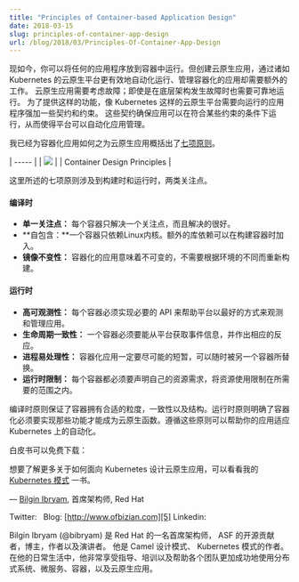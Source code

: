 ```yaml
---
title: "Principles of Container-based Application Design"
date: 2018-03-15
slug: principles-of-container-app-design
url: /blog/2018/03/Principles-Of-Container-App-Design
---
```


<!-- It's possible nowadays to put almost any application in a container and run it. Creating cloud-native applications, however—containerized applications that are automated and orchestrated effectively by a cloud-native platform such as Kubernetes—requires additional effort. Cloud-native applications anticipate failure; they run and scale reliably even when their infrastructure experiences outages. To offer such capabilities, cloud-native platforms like Kubernetes impose a set of contracts and constraints on applications. These contracts ensure that applications they run conform to certain constraints and allow the platform to automate application management. -->

现如今，你可以将任何的应用程序放到容器中运行。但创建云原生应用，通过诸如 Kubernetes 的云原生平台更有效地自动化运行、管理容器化的应用却需要额外的工作。
云原生应用需要考虑故障；即使是在底层架构发生故障时也需要可靠地运行。
为了提供这样的功能，像 Kubernetes 这样的云原生平台需要向运行的应用程序强加一些契约和约束。
这些契约确保应用可以在符合某些约束的条件下运行，从而使得平台可以自动化应用管理。

<!-- I've outlined [seven principles][1]for containerized applications to follow in order to be fully cloud-native. -->

我已经为容器化应用如何之为云原生应用概括出了[七项原则][1]。

| ----- |
| ![][2]  |
| Container Design Principles |


<!-- These seven principles cover both build time and runtime concerns. -->

这里所述的七项原则涉及到构建时和运行时，两类关注点。

<!-- ####  Build time -->
#### 编译时

<!-- * **Single Concern:** Each container addresses a single concern and does it well.
* **Self-Containment:** A container relies only on the presence of the Linux kernel. Additional libraries are added when the container is built.
* **Image Immutability:** Containerized applications are meant to be immutable, and once built are not expected to change between different environments. -->

* **单一关注点：** 每个容器只解决一个关注点，而且解决的很好。
* **自包含：**一个容器只依赖Linux内核。额外的库依赖可以在构建容器时加入。
* **镜像不变性：** 容器化的应用意味着不可变的，不需要根据环境的不同而重新构建。

<!-- ####  Runtime -->
#### 运行时

<!-- * **High Observability:** Every container must implement all necessary APIs to help the platform observe and manage the application in the best way possible.
* **Lifecycle Conformance:** A container must have a way to read events coming from the platform and conform by reacting to those events.
* **Process Disposability:** Containerized applications must be as ephemeral as possible and ready to be replaced by another container instance at any point in time.
* **Runtime Confinement:** Every container must declare its resource requirements and restrict resource use to the requirements indicated. -->

* **高可观测性：** 每个容器必须实现必要的 API 来帮助平台以最好的方式来观测和管理应用。
* **生命周期一致性：** 一个容器必须要能从平台获取事件信息，并作出相应的反应。
* **进程易处理性：** 容器化应用一定要尽可能的短暂，可以随时被另一个容器所替换。
* **运行时限制：** 每个容器都必须要声明自己的资源需求，将资源使用限制在所需要的范围之内。

<!-- The build time principles ensure that containers have the right granularity, consistency, and structure in place. The runtime principles dictate what functionalities must be implemented in order for containerized applications to possess cloud-native function. Adhering to these principles helps ensure that your applications are suitable for automation in Kubernetes. -->

编译时原则保证了容器拥有合适的粒度，一致性以及结构。运行时原则明确了容器化必须要实现那些功能才能成为云原生函数。遵循这些原则可以帮助你的应用适应 Kubernetes 上的自动化。

<!-- The white paper is freely available for download: -->

白皮书可以免费下载：

<!-- To read more about designing cloud-native applications for Kubernetes, check out my [Kubernetes Patterns][3] book. -->

想要了解更多关于如何面向 Kubernetes 设计云原生应用，可以看看我的 [Kubernetes 模式][3] 一书。

<!-- — [Bilgin Ibryam][4], Principal Architect, Red Hat -->

— [Bilgin Ibryam][4], 首席架构师, Red Hat

Twitter:  
Blog: [http://www.ofbizian.com][5]
Linkedin:

<!-- Bilgin Ibryam (@bibryam) is a principal architect at Red Hat, open source committer at ASF, blogger, author, and speaker. He is the author of Camel Design Patterns and Kubernetes Patterns books. In his day-to-day job, Bilgin enjoys mentoring, training and leading teams to be successful with distributed systems, microservices, containers, and cloud-native applications in general. -->

Bilgin Ibryam (@bibryam) 是 Red Hat 的一名首席架构师， ASF 的开源贡献者，博主，作者以及演讲者。
他是 Camel 设计模式、 Kubernetes 模式的作者。在他的日常生活中，他非常享受指导、培训以及帮助各个团队更加成功地使用分布式系统、微服务、容器，以及云原生应用。

[1]: https://www.redhat.com/en/resources/cloud-native-container-design-whitepaper
[2]: https://lh5.googleusercontent.com/1XqojkVC0CET1yKCJqZ3-0VWxJ3W8Q74zPLlqnn6eHSJsjHOiBTB7EGUX5o_BOKumgfkxVdgBeLyoyMfMIXwVm9p2QXkq_RRy2mDJG1qEExJDculYL5PciYcWfPAKxF2-DGIdiLw
[3]: http://leanpub.com/k8spatterns/
[4]: http://twitter.com/bibryam
[5]: http://www.ofbizian.com/
